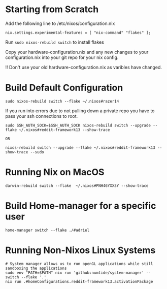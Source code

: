# Starting from Scratch

Add the following line to /etc/nixos/configuration.nix

```
nix.settings.experimental-features = [ "nix-command" "flakes" ];
```

 Run `sudo nixos-rebuild switch` to install flakes

Copy your hardware-configuration.nix and any new changes to your configuration.nix into your git repo for your nix config.

!! Don't use your old hardware-configuration.nix as varibles have changed.

# Build Default Configuration

```
sudo nixos-rebuild switch --flake ~/.nixos#razer14
```
If you run into errors due to not pulling down a private repo you have to pass your ssh connections to root. 
```
sudo SSH_AUTH_SOCK=$SSH_AUTH_SOCK nixos-rebuild switch --upgrade --flake ~/.nixos#reddit-framework13 --show-trace

OR

nixos-rebuild switch --upgrade --flake ~/.nixos#reddit-framework13 --show-trace --sudo

```

# Running Nix on MacOS

```
darwin-rebuild switch --flake  ~/.nixos#PNH46YXX3Y --show-trace
```
# Build Home-manager for a specific user

```
home-manager switch --flake ./#adriel
```

# Running Non-Nixos Linux Systems

```
# System manager allows us to run openGL applications while still sandboxing the applications
sudo env "PATH=$PATH" nix run 'github:numtide/system-manager' -- switch --flake '.'
nix run .#homeConfigurations.reddit-framework13.activationPackage
```
